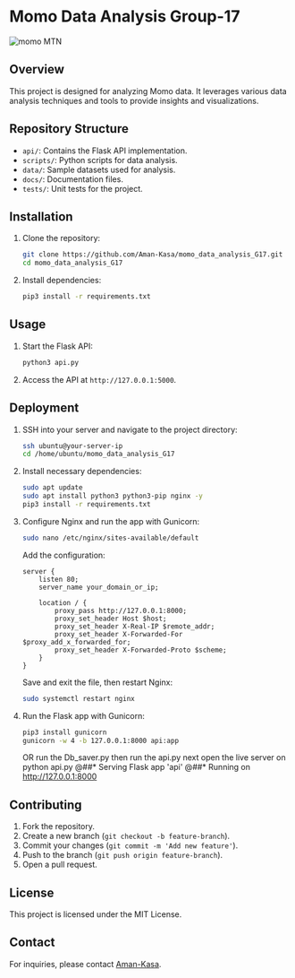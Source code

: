 # Momo Data Analysis Group-17

![momo MTN](https://th.bing.com/th/id/OIP.rd1gGQ4YqM-35Rwuv9iBewHaE7?w=626&h=417&rs=1&pid=ImgDetMain)

## Overview
This project is designed for analyzing Momo data. It leverages various data analysis techniques and tools to provide insights and visualizations.

## Repository Structure
- `api/`: Contains the Flask API implementation.
- `scripts/`: Python scripts for data analysis.
- `data/`: Sample datasets used for analysis.
- `docs/`: Documentation files.
- `tests/`: Unit tests for the project.

## Installation
1. Clone the repository:
    ```sh
    git clone https://github.com/Aman-Kasa/momo_data_analysis_G17.git
    cd momo_data_analysis_G17
    ```

2. Install dependencies:
    ```sh
    pip3 install -r requirements.txt
    ```

## Usage
1. Start the Flask API:
    ```sh
    python3 api.py
    ```

2. Access the API at `http://127.0.0.1:5000`.

## Deployment
1. SSH into your server and navigate to the project directory:
    ```sh
    ssh ubuntu@your-server-ip
    cd /home/ubuntu/momo_data_analysis_G17
    ```

2. Install necessary dependencies:
    ```sh
    sudo apt update
    sudo apt install python3 python3-pip nginx -y
    pip3 install -r requirements.txt
    ```

3. Configure Nginx and run the app with Gunicorn:
    ```sh
    sudo nano /etc/nginx/sites-available/default
    ```
    Add the configuration:
    ```nginx
    server {
        listen 80;
        server_name your_domain_or_ip;

        location / {
            proxy_pass http://127.0.0.1:8000;
            proxy_set_header Host $host;
            proxy_set_header X-Real-IP $remote_addr;
            proxy_set_header X-Forwarded-For $proxy_add_x_forwarded_for;
            proxy_set_header X-Forwarded-Proto $scheme;
        }
    }
    ```
    Save and exit the file, then restart Nginx:
    ```sh
    sudo systemctl restart nginx
    ```

4. Run the Flask app with Gunicorn:                 
    ```sh 
    pip3 install gunicorn
    gunicorn -w 4 -b 127.0.0.1:8000 api:app
    ```
    OR
    run the Db_saver.py
    then run the api.py
    next open the live server on 
    python api.py 
                @##* Serving Flask app 'api'
                @##* Running on http://127.0.0.1:8000

## Contributing 
1. Fork the repository.
2. Create a new branch (`git checkout -b feature-branch`).
3. Commit your changes (`git commit -m 'Add new feature'`).
4. Push to the branch (`git push origin feature-branch`).
5. Open a pull request.

## License
This project is licensed under the MIT License.

## Contact
For inquiries, please contact [Aman-Kasa](https://github.com/Aman-Kasa).

